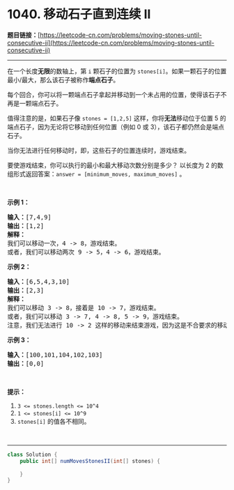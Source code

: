 # 1040. 移动石子直到连续 II

**题目链接：**[https://leetcode-cn.com/problems/moving-stones-until-consecutive-ii](https://leetcode-cn.com/problems/moving-stones-until-consecutive-ii)

---

<div class="content__1Y2H">
 <div class="notranslate">
  <p>在一个长度<strong>无限</strong>的数轴上，第 <code>i</code> 颗石子的位置为&nbsp;<code>stones[i]</code>。如果一颗石子的位置最小/最大，那么该石子被称作<strong>端点石子</strong>。</p> 
  <p>每个回合，你可以将一颗端点石子拿起并移动到一个未占用的位置，使得该石子不再是一颗端点石子。</p> 
  <p>值得注意的是，如果石子像&nbsp;<code>stones = [1,2,5]</code>&nbsp;这样，你将<strong>无法</strong>移动位于位置 5 的端点石子，因为无论将它移动到任何位置（例如 0 或 3），该石子都仍然会是端点石子。</p> 
  <p>当你无法进行任何移动时，即，这些石子的位置连续时，游戏结束。</p> 
  <p>要使游戏结束，你可以执行的最小和最大移动次数分别是多少？ 以长度为 2 的数组形式返回答案：<code>answer = [minimum_moves, maximum_moves]</code> 。</p> 
  <p>&nbsp;</p> 
  <p><strong>示例 1：</strong></p> 
  <pre class="language-text"><strong>输入：</strong>[7,4,9]
<strong>输出：</strong>[1,2]
<strong>解释：</strong>
我们可以移动一次，4 -&gt; 8，游戏结束。
或者，我们可以移动两次 9 -&gt; 5，4 -&gt; 6，游戏结束。
</pre> 
  <p><strong>示例&nbsp;2：</strong></p> 
  <pre class="language-text"><strong>输入：</strong>[6,5,4,3,10]
<strong>输出：</strong>[2,3]
<strong>解释：</strong>
我们可以移动 3 -&gt; 8，接着是 10 -&gt; 7，游戏结束。
或者，我们可以移动 3 -&gt; 7, 4 -&gt; 8, 5 -&gt; 9，游戏结束。
注意，我们无法进行 10 -&gt; 2 这样的移动来结束游戏，因为这是不合要求的移动。
</pre> 
  <p><strong>示例 3：</strong></p> 
  <pre class="language-text"><strong>输入：</strong>[100,101,104,102,103]
<strong>输出：</strong>[0,0]</pre> 
  <p>&nbsp;</p> 
  <p><strong>提示：</strong></p> 
  <ol> 
   <li><code>3 &lt;= stones.length &lt;= 10^4</code></li> 
   <li><code>1 &lt;= stones[i] &lt;= 10^9</code></li> 
   <li><code>stones[i]</code>&nbsp;的值各不相同。</li> 
  </ol> 
  <p>&nbsp;</p> 
 </div>
</div>

---

```java
class Solution {
    public int[] numMovesStonesII(int[] stones) {
        
    }
}
```